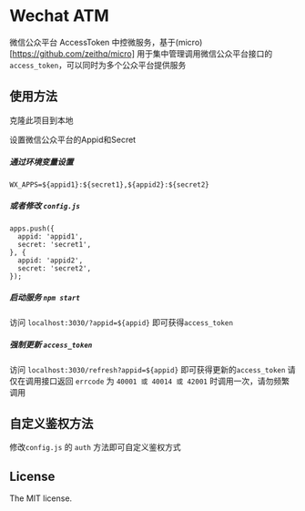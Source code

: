 Wechat ATM
======
微信公众平台 AccessToken 中控微服务，基于(micro)[https://github.com/zeithq/micro]
用于集中管理调用微信公众平台接口的 `access_token`，可以同时为多个公众平台提供服务

## 使用方法
克隆此项目到本地

设置微信公众平台的Appid和Secret

##### 通过环境变量设置
`WX_APPS=${appid1}:${secret1},${appid2}:${secret2}`

##### 或者修改 `config.js`
```
apps.push({
  appid: 'appid1',
  secret: 'secret1',
}, {
  appid: 'appid2',
  secret: 'secret2',
});
```

##### 启动服务 `npm start`
访问 `localhost:3030/?appid=${appid}` 即可获得`access_token`

##### 强制更新 `access_token`
访问 `localhost:3030/refresh?appid=${appid}` 即可获得更新的`access_token`
请仅在调用接口返回 `errcode` 为 `40001 或 40014 或 42001` 时调用一次，请勿频繁调用

## 自定义鉴权方法
修改`config.js` 的 `auth` 方法即可自定义鉴权方式

## License
The MIT license.

